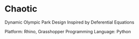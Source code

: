 # Chaotic
Dynamic Olympic Park Design Inspired by Deferential Equations

Platform: Rhino, Grasshopper
Programming Language: Python
